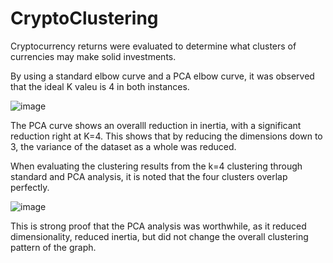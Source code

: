 # CryptoClustering

Cryptocurrency returns were evaluated to determine what clusters of currencies may make solid investments. 

By using a standard elbow curve and a PCA elbow curve, it was observed that the ideal K valeu is 4 in both instances.

![image](https://user-images.githubusercontent.com/116215793/236632518-b4cf265b-caed-4a0e-b1de-bb36b61e0653.png)

The PCA curve shows an overalll reduction in inertia, with a significant reduction right at K=4. This shows that by reducing the dimensions down to 3, the variance of the dataset as a whole was reduced. 

When evaluating the clustering results from the k=4 clustering through standard and PCA analysis, it is noted that the four clusters overlap perfectly.

![image](https://user-images.githubusercontent.com/116215793/236632717-f0db38f6-0cc2-48e3-93df-ca795ec6ab3d.png)

This is strong proof that the PCA analysis was worthwhile, as it reduced dimensionality, reduced inertia, but did not change the overall clustering pattern of the graph.

